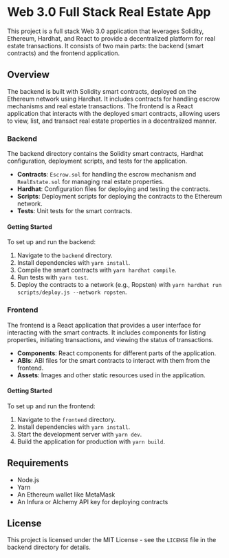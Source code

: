 # Web 3.0 Full Stack Real Estate App

This project is a full stack Web 3.0 application that leverages Solidity, Ethereum, Hardhat, and React to provide a decentralized platform for real estate transactions. It consists of two main parts: the backend (smart contracts) and the frontend application.

## Overview

The backend is built with Solidity smart contracts, deployed on the Ethereum network using Hardhat. It includes contracts for handling escrow mechanisms and real estate transactions. The frontend is a React application that interacts with the deployed smart contracts, allowing users to view, list, and transact real estate properties in a decentralized manner.

### Backend

The backend directory contains the Solidity smart contracts, Hardhat configuration, deployment scripts, and tests for the application.

- **Contracts**: `Escrow.sol` for handling the escrow mechanism and `RealEstate.sol` for managing real estate properties.
- **Hardhat**: Configuration files for deploying and testing the contracts.
- **Scripts**: Deployment scripts for deploying the contracts to the Ethereum network.
- **Tests**: Unit tests for the smart contracts.

#### Getting Started

To set up and run the backend:

1. Navigate to the `backend` directory.
2. Install dependencies with `yarn install`.
3. Compile the smart contracts with `yarn hardhat compile`.
4. Run tests with `yarn test`.
5. Deploy the contracts to a network (e.g., Ropsten) with `yarn hardhat run scripts/deploy.js --network ropsten`.

### Frontend

The frontend is a React application that provides a user interface for interacting with the smart contracts. It includes components for listing properties, initiating transactions, and viewing the status of transactions.

- **Components**: React components for different parts of the application.
- **ABIs**: ABI files for the smart contracts to interact with them from the frontend.
- **Assets**: Images and other static resources used in the application.

#### Getting Started

To set up and run the frontend:

1. Navigate to the `frontend` directory.
2. Install dependencies with `yarn install`.
3. Start the development server with `yarn dev`.
4. Build the application for production with `yarn build`.

## Requirements

- Node.js
- Yarn
- An Ethereum wallet like MetaMask
- An Infura or Alchemy API key for deploying contracts

## License

This project is licensed under the MIT License - see the `LICENSE` file in the backend directory for details.

